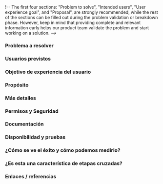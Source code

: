 !-- The first four sections: "Problem to solve", "Intended users",
"User experience goal", and "Proposal", are strongly recommended, 
while the rest of the sections can be filled out during the problem 
validation or breakdown phase. However, keep in mind that providing 
complete and relevant information early helps our product team validate
the problem and start working on a solution. -->

### Problema a resolver


<!-- What problem do we solve? Try to define the who/what/why of the
opportunity as a user story. For example, "As a (who), I want (what),
so I can (why/value)." -->

### Usuarios previstos


<!-- Who will use this feature? If known, include any of the following:
types of users (e.g. Developer), personas, or specific company roles
(e.g. Release Manager). It's okay to write "Unknown" and fill this field
in later.

Personas are described at https://about.gitlab.com/handbook/marketing/product-marketing/roles-personas/

* [Cameron (Compliance Manager)](https://about.gitlab.com/handbook/marketing/product-marketing/roles-personas/#cameron-compliance-manager)
* [Parker (Product Manager)](https://about.gitlab.com/handbook/marketing/product-marketing/roles-personas/#parker-product-manager)
* [Delaney (Development Team Lead)](https://about.gitlab.com/handbook/marketing/product-marketing/roles-personas/#delaney-development-team-lead)
* [Presley (Product Designer)](https://about.gitlab.com/handbook/marketing/product-marketing/roles-personas/#presley-product-designer)
* [Sasha (Software Developer)](https://about.gitlab.com/handbook/marketing/product-marketing/roles-personas/#sasha-software-developer)
* [Devon (DevOps Engineer)](https://about.gitlab.com/handbook/marketing/product-marketing/roles-personas/#devon-devops-engineer)
* [Sidney (Systems Administrator)](https://about.gitlab.com/handbook/marketing/product-marketing/roles-personas/#sidney-systems-administrator)
* [Sam (Security Analyst)](https://about.gitlab.com/handbook/marketing/product-marketing/roles-personas/#sam-security-analyst)
* [Rachel (Release Manager)](https://about.gitlab.com/handbook/marketing/product-marketing/roles-personas/#rachel-release-manager) 
* [Alex (Security Operations Engineer)](https://about.gitlab.com/handbook/marketing/product-marketing/roles-personas/#alex-security-operations-engineer)
* [Simone (Software Engineer in Test)](https://about.gitlab.com/handbook/marketing/product-marketing/roles-personas/#simone-software-engineer-in-test)
* [Allison (Application Ops)](https://about.gitlab.com/handbook/marketing/product-marketing/roles-personas/#allison-application-ops) 
* [Priyanka (Platform Engineer)](https://about.gitlab.com/handbook/marketing/product-marketing/roles-personas/#priyanka-platform-engineer)
* [Dana (Data Analyst)](https://about.gitlab.com/handbook/marketing/product-marketing/roles-personas/#dana-data-analyst)

-->

### Objetivo de experiencia del usuario


<!-- What is the single user experience workflow this problem addresses? 
For example, "The user should be able to use the UI/API/.gitlab-ci.yml with GitLab to <perform a specific task>"
https://about.gitlab.com/handbook/engineering/ux/ux-research-training/user-story-mapping/ --> 

### Propósito



### Más detalles

### Permisos y Seguridad

### Documentación

### Disponibilidad y pruebas

### ¿Cómo se ve el éxito y cómo podemos medirlo?

### ¿Es esta una característica de etapas cruzadas?

### Enlaces / referencias